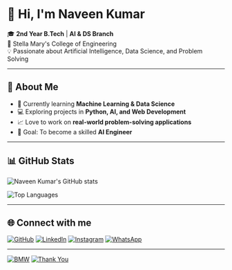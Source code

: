 # 👋 Hi, I'm Naveen Kumar  

🎓 **2nd Year B.Tech** | **AI & DS Branch**  
🏫 Stella Mary's College of Engineering  
💡 Passionate about Artificial Intelligence, Data Science, and Problem Solving  

---

## 🚀 About Me  
- 🌱 Currently learning **Machine Learning & Data Science**  
- 💻 Exploring projects in **Python, AI, and Web Development**  
- 📈 Love to work on **real-world problem-solving applications**  
- 🎯 Goal: To become a skilled **AI Engineer**  

---

## 📊 GitHub Stats  
 ![Naveen Kumar's GitHub stats](https://github-readme-stats.vercel.app/api?username=kumarmnaveen953-dot&show_icons=true&theme=radical)

![Top Languages](https://github-readme-stats.vercel.app/api/top-langs/?username=kumarmnaveen953-dot&layout=compact&theme=radical)  

---

## 🌐 Connect with me

[![GitHub](https://img.shields.io/badge/GitHub-000?style=for-the-badge&logo=github&logoColor=white)](https://github.com/kumarmnaveen953-dot)
[![LinkedIn](https://img.shields.io/badge/LinkedIn-0A66C2?style=for-the-badge&logo=linkedin&logoColor=white)](https://linkedin.com/https://www.linkedin.com/in/naveen-kumar-520308354?utm_source=share&utm_campaign=share_via&utm_content=profile&utm_medium=android_app)
[![Instagram](https://img.shields.io/badge/Instagram-%23E4405F.svg?logo=Instagram&logoColor=white)](https://www.instagram.com/naveen._0923)
[![WhatsApp](https://img.shields.io/badge/WhatsApp-%2325D366.svg?logo=WhatsApp&logoColor=white)](https://wa.me/8939332568)

---

[![BMW](https://img.shields.io/badge/BMW-%230079C1.svg?style=for-the-badge&logo=bmw&logoColor=white)](https://www.bmw.com)
[![Thank You](https://img.shields.io/badge/Thank%20You-%23FFDD00.svg?style=for-the-badge&logo=Handshake&logoColor=black)](#)
